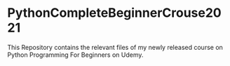 # PythonCompleteBeginnerCrouse2021

This Repository contains the relevant files of my newly released course on Python Programming For Beginners on Udemy.
